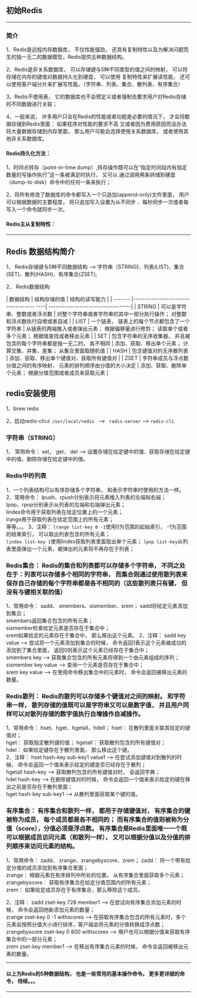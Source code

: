 ## 初始Redis
***

### 简介
1、Redis是远程内存数据库， 不仅性能强劲， 还具有复制特性以及为解决问题而生的独一无二的数据模型，Redis提供五种数据结构。

2、Redis是非关系数据库， 可以存储键与5种不同类型的值之间的映射， 可以将存储在内存的键值对数据持久化到硬盘， 可以使用
复制特性来扩展读性能， 还可以使用客户端分片来扩展写性能。（字符串、列表、集合、散列表、有序集合）

3、Redis不使用表， 它的数据库也不会预定义或者强制去要求用户对Redis存储的不同数据进行关联；

4、一般来说， 许多用户只会在Redis的性能或者功能是必要的情况下， 才会将数据存储到Redis里面： 如果程序对性能的要求不高
又或者因为费用原因而没办法将大量数据存储到内存里面， 那么用户可能会选择使用关系数据库， 或者使用其他非关系数据库。

#### Redis持久化方法：
1、时间点转存（point-in-time dump）,转存操作既可以在“指定时间段内有指定数量的写操作执行”这一条被满足时执行， 又可以
通过调用两条转储到硬盘（dump-to-disk）命令中的任何一条来执行；

2、将所有修改了数据库的命令都写入一个只追加(append-only)文件里面， 用户可以根据数据的主要程度， 将只追加写入设置为从不同步
、每秒同步一次或者每写入一个命令就同步一次。

#### Redis主从复制特性：
***

## Redis 数据结构简介
1、 Redis存储键与5种不同数据结构 --> 字符串（STRING)、列表(LIST)、集合(SET)、散列(HASH)、有序集合(ZSET);

2、 Redis数据结构

| 数据结构 |          结构存储的值                      |          结构的读写能力               |
| ------- |------------------------------------  ----| -----------------------------------|
| STRING | 可以是字符串、整数或者浮点数                   | 对整个字符串或者字符串的其中一部分执行操作； 对整数和浮点数执行自增或者自减 |
| LIST   | 一个链表， 链表上的每个节点都包含了一个字符串     | 从链表的两端推入或者弹出元素； 根据偏移量进行修剪； 读取单个或者多个元素； 根据值查找或者移出元素 |
| SET    | 包含字符串的无序收集器， 并且被包含的每个字符串都是独一无二的， 各不相同 | 添加、获取、移出单个元素；  计算交集、并集、差集； 从集合里面取随机值 |
| HASH   | 包含键值对的无序散列表                     | 添加、获取、移出单个键值对、获取所有键值对 |
| ZSET   | 字符串成员与浮点数分值之间的有序映射， 元素的排列顺序由分值的大小决定 | 添加、获取、删除单个元素； 根据分值范围或者成员来获取元素 |


## redis安装使用
1、brew redis       

2、启动redis-cli`cd /usr/local/redis `    --> ` redis-server`   --> `redis-cli`         

### 字符串（STRING）
1、 常用命令： set， get、 del      -->  设置存储在给定键中的值、获取存储在给定键中的值、删除存储在给定键中的值。

### Redis中的列表
1、一个列表结构可以有序存储多个字符串， 和表示字符串时使用的方法一样。
2、常用命令： lpush、rpush分别表示将元素推入列表的左端和右端；          
            lpop、rpop分别表示从列表的左端和右端弹出元素；          
            lindex命令用于获取列表在给定位置上的一个元素；              
            lrange用于获取列表在给定范围上的所有元素；          
            等等。。。
3、注释： `lrange list-key 0 -1`使用0为范围的起始索引， -1为范围的结束索引， 可以取出列表包含的所有元素；       
         `lindex list-key 1`使用lindex获取列表里面取出单个元素；
         `lpop list-key`从列表里面弹出一个元素，被弹出的元素将不再存在于列表；
            

### Redis集合： Redis的集合和列表都可以存储多个字符串， 不同之处在于：列表可以存储多个相同的字符串， 而集合则通过使用散列表来保存自己存储的每个字符串都是各不相同的（这些散列表只有键， 但没有与键相关联的值）
1、常用命令： sadd、 smembers、sismember、srem；
            sadd将给定元素添加到集合；          
            smembers返回集合包含的所有元素；        
            sismember检查给定元素是否存在于集合中；         
            srem如果给定的元素存在于集合中， 那么移出这个元素。
2、注释： sadd key value                 -->       尝试将一个元素添加到集合的时候， 命令返回1表示这个元素被成功的添加到了集合里面， 返回0则表示这个元素已经存在于集合中；     
         smembers key                   -->        获取集合包含的所有元素将得到一个由元素组成的序列；        
         sismember key value            -->     查询一个元素是否存在于集合中；        
         srem key value                 -->        在使用命令移出集合中的元素时， 命令会返回被移出元素的数量。

### Redis散列： Redis的散列可以存储多个键值对之间的映射。 和字符串一样， 散列存储的值既可以是字符串又可以是数字值， 并且用户同样可以对散列存储的数字值执行自增操作自减操作。
1、常用命令： hset、hget、hgetall、hdell；
            hset： 在散列里面关联其给定的键值对；           
            hget： 获取指定散列键的值；
            hgetall： 获取散列包含的所有键值对；            
            hdel： 如果给定键存在于散列里面， 那么移出这个键。          
2、注释：  hset hash-key sub-key1 value1        -->   在尝试添加键值对到散列的时候， 命令会返回一个值来表示给定的键是否已经存在于散列；         
          hgetall hash-key              -->   获取散列包含的所有键值对时， 会返回字典；         
          hdel hash-key                 -->   在删除键值对的时候， 命令会返回一个值来表示给定的键在移出之前是否存在于散列里面；         
          hget hash-key sub-key1        -->   从散列里面获取某个键的值。        

### 有序集合： 有序集合和散列一样， 都用于存储键值对， 有序集合的键被称为成员， 每个成员都是各不相同的； 而有序集合的值则被称为分值（score），分值必须是浮点数。 有序集合是Redis里面唯一一个既可以根据成员访问元素（和散列一样）， 又可以根据分值以及分值的排列顺序来访问元素的结构。
1、常用命令：  zadd、 zrange、zrangebyscore、zrem；
             zadd： 将一个带有给定分值的成员添加到有序集合里面；        
             zrange： 根据元素在有序排列中所处的位置， 从有序集合里面获取多个元素；     
             zrangebyscore： 获取有序集合在给定分值范围内的所有元素；       
             zrem： 如果给定成员存在于有序集合，那么移除这个成员。          
            
2、注释：  zadd zset-key 728 member1        -->       在尝试向有序集合添加元素的时候， 命令会返回他新添加元素的数量；        
          zrange zset-key 0 -1 withscores    -->    在获取有序集合包含的所有元素时，多个元素会按照分值大小进行排序，客户端会将元素的分值转换成浮点数；      
          zrangebyscore zset-key 0 800 withscores     -->     用户也可以根据分值来获取有序集合中的一部分元素；          
          zrem zset-key member1             -->         在移出有序集合元素的时候， 命令会返回被移出元素的数量。


***
#### 以上为Redis的5种数据结构， 也是一些常用的基本操作命令。 更多更详细的命令， 待续。。。
***      



            


